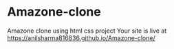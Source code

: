 # Amazone-clone
Amazone clone using html css project
Your site is live at https://anilsharma816836.github.io/Amazone-clone/

